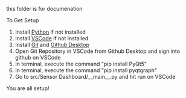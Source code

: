 this folder is for documenation

To Get Setup
1. Install [Python](https://www.python.org/downloads/) if not installed
2. Install [VSCode](https://code.visualstudio.com/) if not installed
3. Install [Git](https://git-scm.com/download/win) and [Github Desktop](https://desktop.github.com/)
4. Open Git Repository in VSCode from Github Desktop and sign into github on VSCode
5. In terminal, execute the command "pip install PyQt5"
6. In terminal, execute the command "pip install pyqtgraph"
7. Go to src/Sensor Dashboard/\_\_main\_\_.py and hit run on VSCode

You are all setup!
